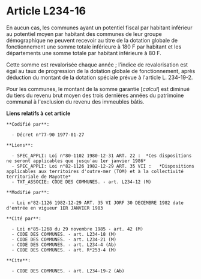 # Article L234-16

En aucun cas, les communes ayant un potentiel fiscal par habitant inférieur au potentiel moyen par habitant des communes de
leur groupe démographique ne peuvent recevoir au titre de la dotation globale de fonctionnement une somme totale inférieure à
180 F par habitant et les départements une somme totale par habitant inférieure à 80 F.

Cette somme est revalorisée chaque année ; l'indice de revalorisation est égal au taux de progression de la dotation globale
de fonctionnement, après déduction du montant de la dotation spéciale prévue à l'article L. 234-19-2.

Pour les communes, le montant de la somme garantie [*calcul*] est diminué du tiers du revenu brut moyen des trois dernières
années du patrimoine communal à l'exclusion du revenu des immeubles bâtis.

**Liens relatifs à cet article**

	**Codifié par**:

	  - Décret n°77-90 1977-01-27

	**Liens**:

	  - SPEC_APPLI: Loi n°80-1102 1980-12-31 ART. 22 :  *Ces dispositions ne seront applicables que jusqu'au 1er janvier 1986*
	  - SPEC_APPLI: Loi n°82-1126 1982-12-29 ART. 35 VII :   *Dispositions applicables aux territoires d'outre-mer (TOM) et à la collectivité territoriale de Mayotte*
	  - TXT_ASSOCIE: CODE DES COMMUNES. - art. L234-12 (M)

	**Modifié par**:

	  - Loi n°82-1126 1982-12-29 ART. 35 VI JORF 30 DECEMBRE 1982 date d'entrée en vigueur 1ER JANVIER 1983

	**Cité par**:

	  - Loi n°85-1268 du 29 novembre 1985 - art. 42 (M)
	  - CODE DES COMMUNES. - art. L234-18 (M)
	  - CODE DES COMMUNES. - art. L234-21 (M)
	  - CODE DES COMMUNES. - art. L234-4 (Ab)
	  - CODE DES COMMUNES. - art. R*253-4 (M)

	**Cite**:

	  - CODE DES COMMUNES. - art. L234-19-2 (Ab)
